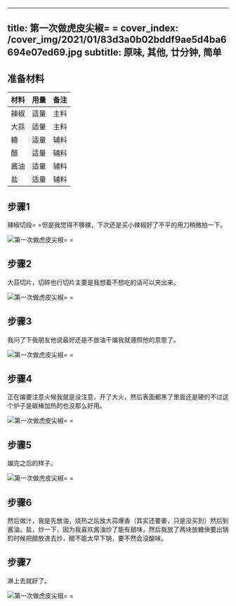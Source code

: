 
---
title: 第一次做虎皮尖椒= =
cover_index: /cover_img/2021/01/83d3a0b02bddf9ae5d4ba6694e07ed69.jpg
subtitle: 原味, 其他, 廿分钟, 简单
---

## 准备材料

| 材料     | 用量 | 备注|
| ------- | ----- | --- |
| 辣椒 | 适量| 主料 |
| 大蒜 | 适量| 主料 |
| 糖 | 适量| 辅料 |
| 醋 | 适量| 辅料 |
| 酱油 | 适量| 辅料 |
| 盐 | 适量| 辅料 |

## 步骤1

辣椒切段= =但是我觉得不够辣，下次还是买小辣椒好了不平的用刀稍微拍一下。

![第一次做虎皮尖椒= =](https://i8.meishichina.com/attachment/recipe/201010/201010121409595.jpg?x-oss-process=style/p320) 

## 步骤2

大蒜切片，切碎也行切片主要是我想着不想吃的话可以夹出来。

![第一次做虎皮尖椒= =](https://i8.meishichina.com/attachment/recipe/201010/201010121411057.jpg?x-oss-process=style/p320) 

## 步骤3

我问了下我朋友他说最好还是不放油干煸我就遵照他的意思了。

![第一次做虎皮尖椒= =](https://i8.meishichina.com/attachment/recipe/201010/201010121412064.jpg?x-oss-process=style/p320) 

## 步骤4

正在煸要注意火候我就是没注意，开了大火，然后表面都黑了里面还是硬的不过这个炉子是碳棒加热的也没那么好用。

![第一次做虎皮尖椒= =](https://i8.meishichina.com/attachment/recipe/201010/201010121414019.jpg?x-oss-process=style/p320) 

## 步骤5

煸完之后的样子。

![第一次做虎皮尖椒= =](https://i8.meishichina.com/attachment/recipe/201010/201010121414530.jpg?x-oss-process=style/p320) 

## 步骤6

然后做汁，我是先放油，烧热之后放大蒜爆香（其实还要姜，只是没买到）然后到酱油，盐，炒一下，因为我喜欢酱油炒了能有甜味，然后我放了两块放糖快要出锅的时候把醋放进去炒，醋不能太早下锅，要不然会没酸味。

## 步骤7

淋上去就好了。

![第一次做虎皮尖椒= =](https://i8.meishichina.com/attachment/recipe/201010/201010121418544.jpg?x-oss-process=style/p320) 

